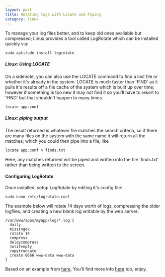 ```yaml
---
layout: post
title: Rotating logs with Locate and Piping
category: linux
---
```


To manage your log files better, and to keep old ones available but compressed; Linux provides a tool called LogRotate which can be installed quickly via:

    sudo aptitude install logrotate

##### Linux: Using LOCATE

On a sidenote, you can also use the LOCATE command to find a lost file or whether it's already in the system.   LOCATE is much faster than 'FIND' as it pulls it's results off a file cache of the system which is built up over time; however if something is too new it may not find it so you'll have to resort to 'FIND' but that shouldn't happen to many times.

    locate app.conf

##### Linux: piping output

The result returned is whatever file matches the search criteria, so if there are many files on the system with the same name it will return all the matches; which you could then pipe into a file, like

    locate app.conf > finds.txt

Here, any matches returned will be piped and written into the file 'finds.txt' rather than being written to the screen.

#### Configuring LogRotate

Once installed, setup LogRotate by editing it's config file:

    sudo nano /etc/logrotate.conf

The example below will rotate 14 days worth of logs, compressing the older logfiles, and creating a new blank log writable by the web server;

    /var/www/apps/myapp/log/*.log {
      daily
      missingok
      rotate 14
      compress
      delaycompress
      notifempty
      copytruncate
      create 0666 www-data www-data
    }

Based on an example from [here](http://wiki.rubyonrails.org/rails/pages/DeploymentTips
), You'll find more info [here](http://www.telecom.otago.ac.nz/tele301/tele301hb_html/logrotate.html) too, enjoy.
